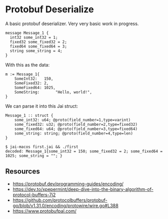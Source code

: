 # Protobuf Deserialize

A basic protobuf deserializer. Very very basic work in progress.

```
message Message_1 {
  int32 some_int32 = 1;
  fixed32 some_fixed32 = 2;
  fixed64 some_fixed64 = 3;
  string some_string = 4;
}
```

With this as the data:

```
m := Message_1{
    SomeInt32:   150,
    SomeFixed32: 2,
    SomeFixed64: 1025,
    SomeString:       "Hello, world!",
}
```

We can parse it into this Jai struct:

```
Message_1 :: struct {
	some_int32: u64; @proto(field_number=1,type=varint)
	some_fixed32: u32; @proto(field_number=2,type=fixed32)
	some_fixed64: u64; @proto(field_number=3,type=fixed64)
	some_string: string; @proto(field_number=4,type=len)
}
```

```
$ jai-macos first.jai && ./first
decoded: Message_1{some_int32 = 150; some_fixed32 = 2; some_fixed64 = 1025; some_string = ""; }
```

## Resources

- https://protobuf.dev/programming-guides/encoding/
- https://dev.to/xpepermint/deep-dive-into-the-binary-algorithm-of-protocol-buffers-7j2
- https://github.com/protocolbuffers/protobuf-go/blob/v1.31.0/encoding/protowire/wire.go#L388
- https://www.protobufpal.com/
